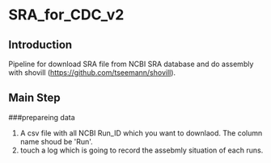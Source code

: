 # SRA_for_CDC_v2
## Introduction
Pipeline for download SRA file from NCBI SRA database and do assembly with shovill (https://github.com/tseemann/shovill).
## Main Step
###prepareing data
1. A csv file with all NCBI Run_ID which you want to downlaod. The column name shoud be 'Run'.
2. touch a log which is going to record the assebmly situation of each runs.


